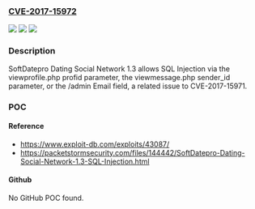 ### [CVE-2017-15972](https://cve.mitre.org/cgi-bin/cvename.cgi?name=CVE-2017-15972)
![](https://img.shields.io/static/v1?label=Product&message=n%2Fa&color=blue)
![](https://img.shields.io/static/v1?label=Version&message=n%2Fa&color=blue)
![](https://img.shields.io/static/v1?label=Vulnerability&message=n%2Fa&color=brighgreen)

### Description

SoftDatepro Dating Social Network 1.3 allows SQL Injection via the viewprofile.php profid parameter, the viewmessage.php sender_id parameter, or the /admin Email field, a related issue to CVE-2017-15971.

### POC

#### Reference
- https://www.exploit-db.com/exploits/43087/
- https://packetstormsecurity.com/files/144442/SoftDatepro-Dating-Social-Network-1.3-SQL-Injection.html

#### Github
No GitHub POC found.

